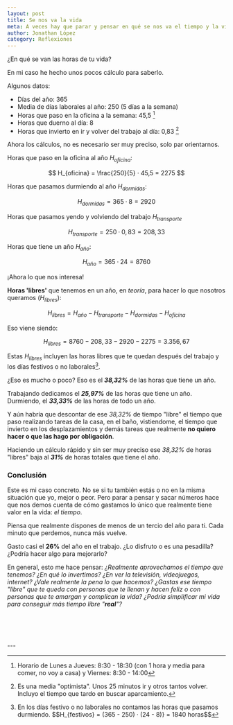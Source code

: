 ```yaml
---
layout: post
title: Se nos va la vida
meta: A veces hay que parar y pensar en qué se nos va el tiempo y la vida.
author: Jonathan López
category: Reflexiones
---
```


¿En qué se van las horas de tu vida?

En mi caso he hecho unos pocos cálculo para saberlo.

Algunos datos:

- Días del año: 365 
- Media de días laborales al año: 250 (5 días a la semana)
- Horas que paso en la oficina a la semana: 45,5 [^1]
- Horas que duerno al día: 8
- Horas que invierto en ir y volver del trabajo al día: 0,83 [^2]

Ahora los cálculos, no es necesario ser muy preciso, solo par orientarnos.

Horas que paso en la oficina al año $H_{oficina}$:

$$ H_{oficina} = \frac{250}{5} · 45,5 = 2275 $$

Horas que pasamos durmiendo al año $H_{dormidas}$:

$$ H_{dormidas} = 365 · 8 = 2920 $$

Horas que pasamos yendo y volviendo del trabajo $H_{transporte}$

$$ H_{transporte} = 250 · 0,83 = 208,33 $$

Horas que tiene un año $H_{año}$:

$$ H_{año} = 365 · 24 = 8760 $$

¡Ahora lo que nos interesa! 

**Horas 'libres'** que tenemos en un año, en *teoría*, para hacer lo que nosotros queramos ($H_{libres}$):

$$ H_{libres} = H_{año} - H_{transporte} - H_{dormidas} - H_{oficina} $$

Eso viene siendo:

$$ H_{libres} = 8760 - 208,33 - 2920 - 2275  = 3.356,67$$

Estas $H_{libres}$ incluyen las horas libres que te quedan después del trabajo y los días festivos o no laborales[^3].

¿Eso es mucho o poco? Eso es el ***38,32%*** de las horas que tiene un año.

Trabajando dedicamos el ***25,97%*** de las horas que tiene un año. Durmiendo, el ***33,33%*** de las horas de todo un año.

Y aún habría que descontar de ese *38,32%* de tiempo "libre" el tiempo que paso realizando tareas de la casa, en el baño, vistiendome, el tiempo que invierto en los desplazamientos y demás tareas que realmente **no quiero hacer o que las hago por obligación**.

Haciendo un cálculo rápido y sin ser muy preciso ese *38,32%* de horas "libres" baja al ***31%*** de horas totales que tiene el año.

### Conclusión

Este es mi caso concreto. No se si tu también estás o no en la misma situación que yo, mejor o peor. Pero parar a pensar y sacar números hace que nos demos cuenta de cómo gastamos lo único que realmente tiene valor en la vida: *el tiempo*.

Piensa que realmente dispones de menos de un tercio del año para ti. Cada minuto que perdemos, nunca más vuelve.

Gasto casi el **26%** del año en el trabajo. ¿Lo disfruto o es una pesadilla? ¿Podría hacer algo para mejorarlo?

En general, esto me hace pensar: *¿Realmente aprovechamos el tiempo que tenemos? ¿En qué lo invertimos? ¿En ver la televisión, videojuegos, internet? ¿Vale realmente la pena lo que hacemos? ¿Gastas ese tiempo "libre" que te queda con personas que te llenan y hacen feliz o con personas que te amargan y complican la vida? ¿Podría simplificar mi vida para conseguir más tiempo libre "**real**"?*

<p><br><br><br></p>
---

[^1]: Horario de Lunes a Jueves: 8:30 - 18:30 (con 1 hora y media para comer, no voy a casa) y Viernes: 8:30 - 14:00
[^2]: Es una media "optimista". Unos 25 minutos ir y otros tantos volver. Incluyo el tiempo que tardo en buscar aparcamiento. 
[^3]: En los días festivo o no laborales no contamos las horas que pasamos durmiendo. $$H_{festivos} = (365 - 250) · (24 - 8)} = 1840 horas$$